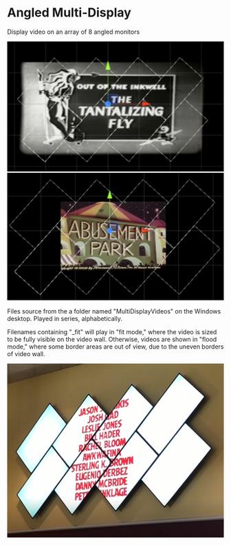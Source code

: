 # Angled Multi-Display
Display video on an array of 8 angled monitors

![Example](Screenshot.png)   
![FitMode](FitMode.png)   

Files source from the a folder named "MultiDisplayVideos" on the Windows desktop. Played in series, alphabetically.

Filenames containing "_fit" will play in "fit mode," where the video is sized to be fully visible on the video wall. Otherwise, videos are shown in "flood mode," where some border areas are out of view, due to the uneven borders of video wall.

![Cinema](CinemaVideoWall.png)